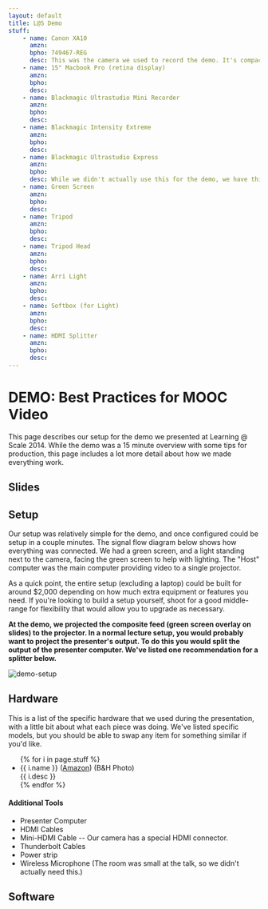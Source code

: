 ```yaml
---
layout: default
title: L@S Demo
stuff:
    - name: Canon XA10
      amzn:
      bpho: 749467-REG
      desc: This was the camera we used to record the demo. It's compact, but high quality and includes an HDMI output feed to the computer.
    - name: 15" Macbook Pro (retina display)
      amzn:
      bpho:
      desc:
    - name: Blackmagic Ultrastudio Mini Recorder
      amzn:
      bpho:
      desc:
    - name: Blackmagic Intensity Extreme
      amzn:
      bpho:
      desc:
    - name: Blackmagic Ultrastudio Express
      amzn:
      bpho:
      desc: While we didn't actually use this for the demo, we have this slightly larger box because it allows us to more easily record high quality audio when necessary.
    - name: Green Screen
      amzn:
      bpho:
      desc:
    - name: Tripod
      amzn:
      bpho:
      desc:
    - name: Tripod Head
      amzn:
      bpho:
      desc:
    - name: Arri Light
      amzn:
      bpho:
      desc:
    - name: Softbox (for Light)
      amzn:
      bpho:
      desc:
    - name: HDMI Splitter
      amzn:
      bpho:
      desc:
---
```


# DEMO: Best Practices for MOOC Video
This page describes our setup for the demo we presented at Learning @ Scale 2014. While the demo was a 15 minute overview with some tips for production, this page includes a lot more detail about how we made everything work.

## Slides
<!-- TODO: Post file version to slideshare and embed. -->


## Setup
Our setup was relatively simple for the demo, and once configured could be setup in a couple minutes. The signal flow diagram below shows how everything was connected. We had a green screen, and a light standing next to the camera, facing the green screen to help with lighting. The "Host" computer was the main computer providing video to a single projector.

As a quick point, the entire setup (excluding a laptop) could be built for around $2,000 depending on how much extra equipment or features you need. If you're looking to build a setup yourself, shoot for a good middle-range for flexibility that would allow you to upgrade as necessary.

__At the demo, we projected the composite feed (green screen overlay on slides) to the projector. In a normal lecture setup, you would probably want to project the presenter's output. To do this you would split the output of the presenter computer. We've listed one recommendation for a splitter below.__

![demo-setup][flow-jpg]

<!-- TODO: Add an image showing setup + camera screen grab. -->


## Hardware
This is a list of the specific hardware that we used during the presentation, with a little bit about what each piece was doing. We've listed specific models, but you should be able to swap any item for something similar if you'd like.

<ul>
    {% for i in page.stuff %}
    <li>
        {{ i.name }}
        (<a href="{{ i.amzn }}&{{ site.amzn }}">Amazon</a>)
        (<a type="bhphoto" data-sku="{{ i.bpho }}">B&amp;H Photo</a>)
        <br />{{ i.desc }}
    </li>
    {% endfor %}
</ul>

#### Additional Tools
* Presenter Computer
* HDMI Cables
* Mini-HDMI Cable -- Our camera has a special HDMI connector.
* Thunderbolt Cables
* Power strip
* Wireless Microphone (The room was small at the talk, so we didn't actually need this.)


## Software


[keynote]: xxx
[keynote-small]: xxx
[pdf]: xxx
[conduit]: xxx
[flow-jpg]: demo-flow-las2014-ball-arvai-parikh.jpg